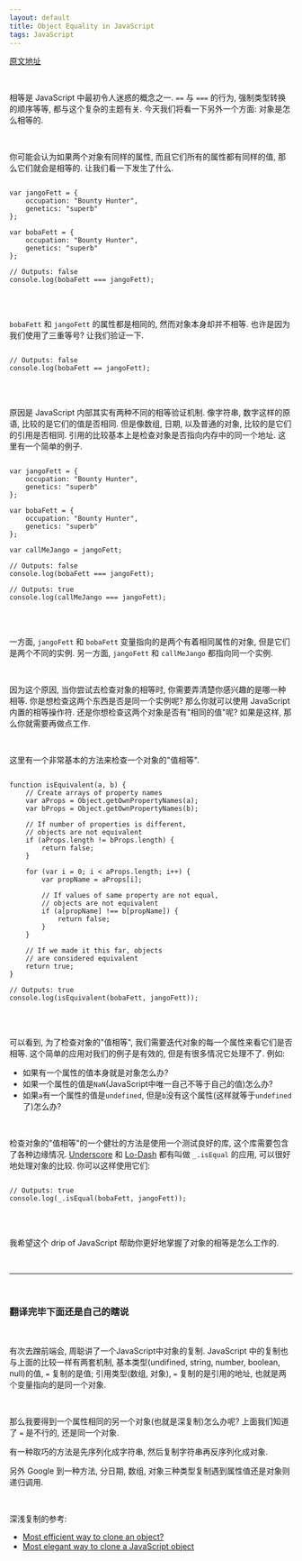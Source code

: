 ```yaml
---
layout: default
title: Object Equality in JavaScript
tags: JavaScript
---
```


[原文地址](http://designpepper.com/blog/drips/object-equality-in-javascript.html)

<br>

相等是 JavaScript 中最初令人迷惑的概念之一. `==` 与 `===` 的行为, 强制类型转换的顺序等等, 都与这个复杂的主题有关. 今天我们将看一下另外一个方面: 对象是怎么相等的.

<br>

你可能会认为如果两个对象有同样的属性, 而且它们所有的属性都有同样的值, 那么它们就会是相等的. 让我们看一下发生了什么.

<pre>
<code class="javascript">
var jangoFett = {
    occupation: "Bounty Hunter",
    genetics: "superb"
};

var bobaFett = {
    occupation: "Bounty Hunter",
    genetics: "superb"
};

// Outputs: false
console.log(bobaFett === jangoFett);
</code>
</pre>

<br>

`bobaFett` 和 `jangoFett` 的属性都是相同的, 然而对象本身却并不相等. 也许是因为我们使用了三重等号? 让我们验证一下.

<pre>
<code class="javascript">
// Outputs: false
console.log(bobaFett == jangoFett);
</code>
</pre>

<br>

原因是 JavaScript 内部其实有两种不同的相等验证机制. 像字符串, 数字这样的原语, 比较的是它们的值是否相同. 但是像数组, 日期, 以及普通的对象, 比较的是它们的引用是否相同. 引用的比较基本上是检查对象是否指向内存中的同一个地址. 这里有一个简单的例子.

<pre>
<code class="javascript">
var jangoFett = {
    occupation: "Bounty Hunter",
    genetics: "superb"
};

var bobaFett = {
    occupation: "Bounty Hunter",
    genetics: "superb"
};

var callMeJango = jangoFett;

// Outputs: false
console.log(bobaFett === jangoFett);

// Outputs: true
console.log(callMeJango === jangoFett);
</code>
</pre>

<br>

一方面, `jangoFett` 和 `bobaFett` 变量指向的是两个有着相同属性的对象, 但是它们是两个不同的实例. 另一方面, `jangoFett` 和 `callMeJango` 都指向同一个实例.

<br>

因为这个原因, 当你尝试去检查对象的相等时, 你需要弄清楚你感兴趣的是哪一种相等. 你是想检查这两个东西是否是同一个实例呢? 那么你就可以使用 JavaScript 内置的相等操作符. 还是你想检查这两个对象是否有"相同的值"呢? 如果是这样, 那么你就需要再做点工作.

<br>

这里有一个非常基本的方法来检查一个对象的"值相等".

<pre>
<code class="javascript">
function isEquivalent(a, b) {
    // Create arrays of property names
    var aProps = Object.getOwnPropertyNames(a);
    var bProps = Object.getOwnPropertyNames(b);

    // If number of properties is different,
    // objects are not equivalent
    if (aProps.length != bProps.length) {
        return false;
    }

    for (var i = 0; i < aProps.length; i++) {
        var propName = aProps[i];

        // If values of same property are not equal,
        // objects are not equivalent
        if (a[propName] !== b[propName]) {
            return false;
        }
    }

    // If we made it this far, objects
    // are considered equivalent
    return true;
}

// Outputs: true
console.log(isEquivalent(bobaFett, jangoFett));
</code>
</pre>

<br>

可以看到, 为了检查对象的"值相等", 我们需要迭代对象的每一个属性来看它们是否相等. 这个简单的应用对我们的例子是有效的, 但是有很多情况它处理不了. 例如:

+ 如果有一个属性的值本身就是对象怎么办?
+ 如果一个属性的值是`NaN`(JavaScript中唯一自己不等于自己的值)怎么办?
+ 如果`a`有一个属性的值是`undefined`, 但是`b`没有这个属性(这样就等于`undefined`了)怎么办?

<br>

检查对象的"值相等"的一个健壮的方法是使用一个测试良好的库, 这个库需要包含了各种边缘情况. [Underscore](http://underscorejs.org/#isEqual) 和 [Lo-Dash](http://lodash.com/docs#isEqual) 都有叫做 `_.isEqual` 的应用, 可以很好地处理对象的比较. 你可以这样使用它们:

<pre>
<code class="javascript">
// Outputs: true
console.log(_.isEqual(bobaFett, jangoFett));
</code>
</pre>

<br>

我希望这个 drip of JavaScript 帮助你更好地掌握了对象的相等是怎么工作的.

<br>

------------------

<br>

### 翻译完毕下面还是自己的瞎说

<br>

有次去蹭前端会, 周聪讲了一个JavaScript中对象的复制. JavaScript 中的复制也与上面的比较一样有两套机制, 基本类型(undifined, string, number, boolean, null)的值, `=` 复制的是值; 引用类型(数组, 对象), `=` 复制的是引用的地址, 也就是两个变量指向的是同一个对象.

<br>

那么我要得到一个属性相同的另一个对象(也就是深复制)怎么办呢? 上面我们知道了 `=` 是不行的, 还是同一个对象.

有一种取巧的方法是先序列化成字符串, 然后复制字符串再反序列化成对象.

另外 Google 到一种方法, 分日期, 数组, 对象三种类型复制遇到属性值还是对象则递归调用.

<br>

深浅复制的参考:

+ [Most efficient way to clone an object?](http://stackoverflow.com/questions/122102/most-efficient-way-to-clone-an-object)
+ [Most elegant way to clone a JavaScript object](http://stackoverflow.com/questions/728360/most-elegant-way-to-clone-a-javascript-object)

<br>
